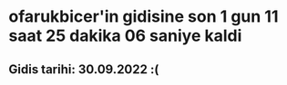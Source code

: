# ofarukbicer'in gidisine son 1 gun 11 saat 25 dakika 06 saniye kaldi

## Gidis tarihi: 30.09.2022 :(